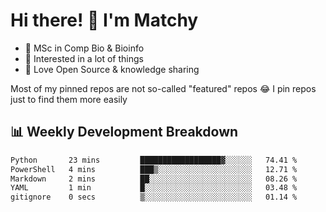 # Hi there! 👋 I'm Matchy

- 🧬 MSc in Comp Bio & Bioinfo
- 🎈 Interested in a lot of things
- 💜 Love Open Source & knowledge sharing

Most of my pinned repos are not so-called "featured" repos 😂 I pin repos just to find them more easily

## 📊 Weekly Development Breakdown

<!--START_SECTION:waka-->

```txt
Python       23 mins         ██████████████████▓░░░░░░   74.41 %
PowerShell   4 mins          ███▒░░░░░░░░░░░░░░░░░░░░░   12.71 %
Markdown     2 mins          ██░░░░░░░░░░░░░░░░░░░░░░░   08.26 %
YAML         1 min           █░░░░░░░░░░░░░░░░░░░░░░░░   03.48 %
gitignore    0 secs          ▒░░░░░░░░░░░░░░░░░░░░░░░░   01.14 %
```

<!--END_SECTION:waka-->

